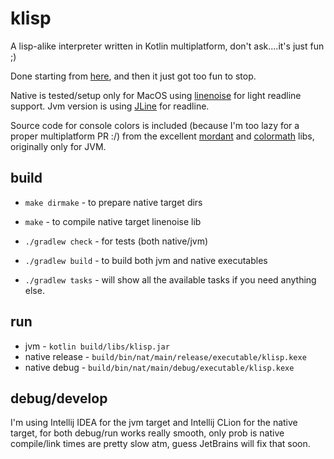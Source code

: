 # klisp

A lisp-alike interpreter written in Kotlin multiplatform, don't ask....it's just fun ;)

Done starting from [here](http://norvig.com/lispy.html), and then it just got too fun to stop.

Native is tested/setup only for MacOS using [linenoise](https://github.com/antirez/linenoise) for light readline support.
Jvm version is using [JLine](https://github.com/jline/jline3) for readline.

Source code for console colors is included (because I'm too lazy for a proper multiplatform PR :/)
from the excellent [mordant](https://github.com/ajalt/mordant) and [colormath](https://github.com/ajalt/colormath) libs,
originally only for JVM.

## build

* ```make dirmake``` - to prepare native target dirs
* ```make``` - to compile native target linenoise lib
* ```./gradlew check``` - for tests (both native/jvm)
* ```./gradlew build``` - to build both jvm and native executables

* ```./gradlew tasks``` - will show all the available tasks if you need anything else.

## run

* jvm - ```kotlin build/libs/klisp.jar```
* native release - ```build/bin/nat/main/release/executable/klisp.kexe```
* native debug - ```build/bin/nat/main/debug/executable/klisp.kexe```

## debug/develop
I'm using Intellij IDEA for the jvm target and Intellij CLion for the native target, for both debug/run works really 
smooth, only prob is native compile/link times are pretty slow atm, guess JetBrains will fix that soon.


